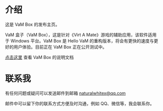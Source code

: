 # 介绍
这是 VaM Box 的发布主页。

VaM 盒子（VaM Box），这是针对《Virt A Mate》游戏的辅助应用，该软件适用于 Windows 平台。VaM Box 是 Hello VaM 的重构版本，将会有更快的速度与更好的用户体验。目前正在 VaM Box 正在公开测试中。

[点击这里](https://mercurial-lens-68a.notion.site/This-is-VaM-Box-bb6243ff145941fb9ffc72d2b0a3ad10
) 查看 VaM Box 的说明文档 

# 联系我
有任何问题或疑问可以发送邮件到邮箱 naturalwhitex@qq.com

邮件中可以留下你的联系方式方便及时沟通，例如 QQ、微信等，我会联系你。
